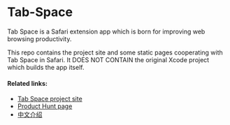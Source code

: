 # Tab-Space

Tab Space is a Safari extension app which is born for improving web browsing productivity.

This repo contains the project site and some static pages cooperating with Tab Space in Safari. It DOES NOT CONTAIN the original Xcode project which builds the app itself. 

#### Related links:
- [Tab Space project site](http://joyuer.cn/Tab-Space)
- [Product Hunt page](https://www.producthunt.com/posts/tab-sapce)
- [中文介绍](https://sspai.com/post/56315)
